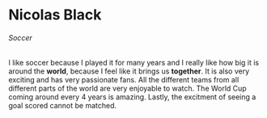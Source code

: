 # Nicolas Black
###### Soccer
I like soccer because I played it for many years and I really like how big it is around the **world**,
because I feel like it brings us **together**. It is also very exciting and has very passionate fans. All the different teams from all different parts of the world are very enjoyable to watch. The World Cup coming around every 4 years is amazing. Lastly, the excitment of seeing a goal scored cannot be matched.